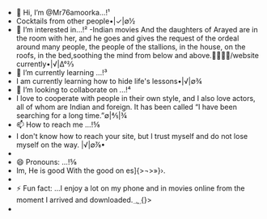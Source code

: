 - 👋 Hi, I’m @Mr76amoorka...!¹
- Cocktails from other people•|✓|∅½
- 👀 I’m interested in...!²
-Indian movies And the daughters of Arayed are in the room with her, and he goes and gives the request of the ordeal around many people, the people of the stallions, in the house, on the roofs, in the bed,soothing the mind from below and above.🤪🙈🙉🙊/website currently•|√|∆°⅔
- 🌱 I’m currently learning ...!³
- I am currently learning how to hide life's lessons•|√|∅¾
- 💞️ I’m looking to collaborate on ...!⁴
- I love to cooperate with people in their own style, and I also love actors, all of whom are Indian and foreign. It has been called “I have been searching for a long time.”∅|⅘|¾
- 📫 How to reach me ...!⅝
- I don't know how to reach your site, but I trust myself and do not lose myself on the way. |√|∅⅞•
- 
- 😄 Pronouns: ...!⅝
- Im, He is good With the good on es]{>¬>»}›.
- 
- ⚡ Fun fact: ...I enjoy a lot on my phone and in movies online from the moment I arrived and downloaded.؀؁{}>
- 

<!---
Mr76amoorka/Mr76amoorka is a ✨ special ✨ repository because its `README.md` (this file) appears on your GitHub profile.
You can click the Preview link to take a look at your changes.
--->
